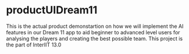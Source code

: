 # productUIDream11
This is the actual product demonstartion on how we will implement the AI features in our Dream 11 app to aid beginner to advanced level users for analysing the players and creating the best possible team. This project is the part of InterIIT 13.0
